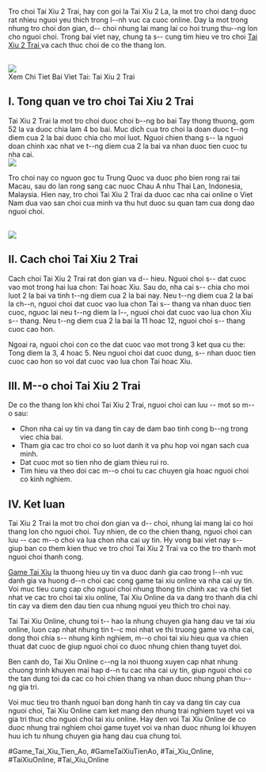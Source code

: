 <p>Tro choi Tai Xiu 2 Trai, hay con goi la Tai Xiu 2 La, la mot tro choi dang duoc rat nhieu nguoi yeu thich trong l--nh vuc ca cuoc online. Day la mot trong nhung tro choi don gian, d-- choi nhung lai mang lai co hoi trung thu--ng lon cho nguoi choi. Trong bai viet nay, chung ta s-- cung tim hieu ve tro choi <a href="https://taixiuonline.games/tai-xiu-2-trai-la-sao/">Tai Xiu 2 Trai </a>va cach thuc choi de co the thang lon.</p><br><img src="https://taixiuonline.games/wp-content/uploads/2025/02/bia-bang-cau-tai-xiu.jpg"></br>
Xem Chi Tiet Bai Viet Tai: Tai Xiu 2 Trai <h2>I. Tong quan ve tro choi Tai Xiu 2 Trai</h2><p>Tai Xiu 2 Trai la mot tro choi duoc choi b--ng bo bai Tay thong thuong, gom 52 la va duoc chia lam 4 bo bai. Muc dich cua tro choi la doan duoc t--ng diem cua 2 la bai duoc chia cho moi luot. Nguoi chien thang s-- la nguoi doan chinh xac nhat ve t--ng diem cua 2 la bai va nhan duoc tien cuoc tu nha cai.<br><img src="https://taixiuonline.games/wp-content/uploads/2024/12/tai-xiu-2-trai-la-sao-3.jpg"></br><p>Tro choi nay co nguon goc tu Trung Quoc va duoc pho bien rong rai tai Macau, sau do lan rong sang cac nuoc Chau A nhu Thai Lan, Indonesia, Malaysia. Hien nay, tro choi Tai Xiu 2 Trai da duoc cac nha cai online o Viet Nam dua vao san choi cua minh va thu hut duoc su quan tam cua dong dao nguoi choi.</p><br><img src="https://taixiuonline.games/wp-content/uploads/2025/02/bia-web-tai-xiu-uy-tin.jpg"></br><h2>II. Cach choi Tai Xiu 2 Trai</h2><p>Cach choi Tai Xiu 2 Trai rat don gian va d-- hieu. Nguoi choi s-- dat cuoc vao mot trong hai lua chon: Tai hoac Xiu. Sau do, nha cai s-- chia cho moi luot 2 la bai va tinh t--ng diem cua 2 la bai nay. Neu t--ng diem cua 2 la bai la ch--n, nguoi choi dat cuoc vao lua chon Tai s-- thang va nhan duoc tien cuoc, nguoc lai neu t--ng diem la l--, nguoi choi dat cuoc vao lua chon Xiu s-- thang. Neu t--ng diem cua 2 la bai la 11 hoac 12, nguoi choi s-- thang cuoc cao hon.<p>Ngoai ra, nguoi choi con co the dat cuoc vao mot trong 3 ket qua cu the: Tong diem la 3, 4 hoac 5. Neu nguoi choi dat cuoc dung, s-- nhan duoc tien cuoc cao hon so voi dat cuoc vao lua chon Tai hoac Xiu.</p><h2>III. M--o choi Tai Xiu 2 Trai</h2><p>De co the thang lon khi choi Tai Xiu 2 Trai, nguoi choi can luu -- mot so m--o sau:<ul>
<li>Chon nha cai uy tin va dang tin cay de dam bao tinh cong b--ng trong viec chia bai.</li>
<li>Tham gia cac tro choi co so luot danh it va phu hop voi ngan sach cua minh.</li>
<li>Dat cuoc mot so tien nho de giam thieu rui ro.</li>
<li>Tim hieu va theo doi cac m--o choi tu cac chuyen gia hoac nguoi choi co kinh nghiem.</li>
</ul><h2>IV. Ket luan</h2><p>Tai Xiu 2 Trai la mot tro choi don gian va d-- choi, nhung lai mang lai co hoi thang lon cho nguoi choi. Tuy nhien, de co the chien thang, nguoi choi can luu -- cac m--o choi va lua chon nha cai uy tin. Hy vong bai viet nay s-- giup ban co them kien thuc ve tro choi Tai Xiu 2 Trai va co the tro thanh mot nguoi choi thanh cong.</p><p><a href="https://taixiuonline.games/">Game Tai Xiu</a> la thuong hieu uy tin va duoc danh gia cao trong l--nh vuc danh gia va huong d--n choi cac cong game tai xiu online va nha cai uy tin. Voi muc tieu cung cap cho nguoi choi nhung thong tin chinh xac va chi tiet nhat ve cac tro choi tai xiu online, Tai Xiu Online da va dang tro thanh dia chi tin cay va diem den dau tien cua nhung nguoi yeu thich tro choi nay.

Tai Tai Xiu Online, chung toi t-- hao la nhung chuyen gia hang dau ve tai xiu online, luon cap nhat nhung tin t--c moi nhat ve thi truong game va nha cai, dong thoi chia s-- nhung kinh nghiem, m--o choi tai xiu hieu qua va chien thuat dat cuoc de giup nguoi choi co duoc nhung chien thang tuyet doi.

Ben canh do, Tai Xiu Online c--ng la noi thuong xuyen cap nhat nhung chuong trinh khuyen mai hap d--n tu cac nha cai uy tin, giup nguoi choi co the tan dung toi da cac co hoi chien thang va nhan duoc nhung phan thu--ng gia tri.

Voi muc tieu tro thanh nguoi ban dong hanh tin cay va dang tin cay cua nguoi choi, Tai Xiu Online cam ket mang den nhung trai nghiem tuyet voi va gia tri thuc cho nguoi choi tai xiu online. Hay den voi Tai Xiu Online de co duoc nhung trai nghiem choi game tuyet voi va nhan duoc nhung loi khuyen huu ich tu nhung chuyen gia hang dau cua chung toi.</p>
#Game_Tai_Xiu_Tien_Ao, #GameTaiXiuTienAo, #Tai_Xiu_Online, #TaiXiuOnline, #Tai_Xiu_Online

